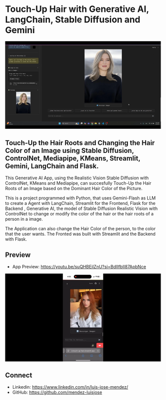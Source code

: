 # Touch-Up Hair with Generative AI, LangChain, Stable Diffusion and Gemini

[![Touch-Up Hair with Generative AI, LangChain, Stable Diffusion and Gemini](./Desktop-App-Preview.png)](https://youtu.be/suQHBEilZnU?si=BdIIfbIl87ApbNce)

## Touch-Up the Hair Roots and Changing the Hair Color of an Image using Stable Diffusion, ControlNet, Mediapipe, KMeans, Streamlit, Gemini, LangChain and Flask.

This Generative AI App, using the Realistic Vision Stable Diffusion with ControlNet, KMeans and Mediapipe, can succesfully Touch-Up the Hair Roots of an Image based on the Dominant Hair Color of the Picture. 

This is a project programmed with Python, that uses Gemini-Flash as LLM to create a Agent with LangChain, Streamlit for the Frontend, Flask for the Backend , Generative AI, the model of Stable Diffusion Realistic Vision with ControlNet to change or modify the color of the hair or the hair roots of a person in a image.

The Application can also change the Hair Color of the person, to the color that the user wants. The Fronted was built with Streamlit and the Backend with Flask.

## Preview

- App Preview: https://youtu.be/suQHBEilZnU?si=BdIIfbIl87ApbNce

[![Touch-Up Hair with Generative AI, LangChain, Stable Diffusion and Gemini](./Mobile-App-Preview.png)](https://youtu.be/suQHBEilZnU?si=BdIIfbIl87ApbNce)

## Connect
- Linkedin: https://www.linkedin.com/in/luis-jose-mendez/
- GitHub: https://github.com/mendez-luisjose

